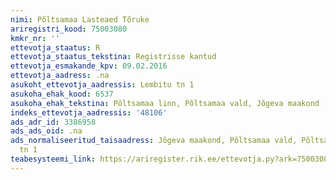 ```yaml
---
nimi: Põltsamaa Lasteaed Tõruke
ariregistri_kood: 75003080
kmkr_nr: ''
ettevotja_staatus: R
ettevotja_staatus_tekstina: Registrisse kantud
ettevotja_esmakande_kpv: 09.02.2016
ettevotja_aadress: .na
asukoht_ettevotja_aadressis: Lembitu tn 1
asukoha_ehak_kood: 6537
asukoha_ehak_tekstina: Põltsamaa linn, Põltsamaa vald, Jõgeva maakond
indeks_ettevotja_aadressis: '48106'
ads_adr_id: 3386958
ads_ads_oid: .na
ads_normaliseeritud_taisaadress: Jõgeva maakond, Põltsamaa vald, Põltsamaa linn, Lembitu
  tn 1
teabesysteemi_link: https://ariregister.rik.ee/ettevotja.py?ark=75003080&ref=rekvisiidid
---
```

